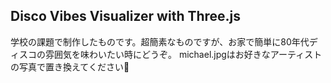 ## Disco Vibes Visualizer with Three.js
学校の課題で制作したものです。超簡素なものですが、お家で簡単に80年代ディスコの雰囲気を味わいたい時にどうぞ。
michael.jpgはお好きなアーティストの写真で置き換えてください💖
